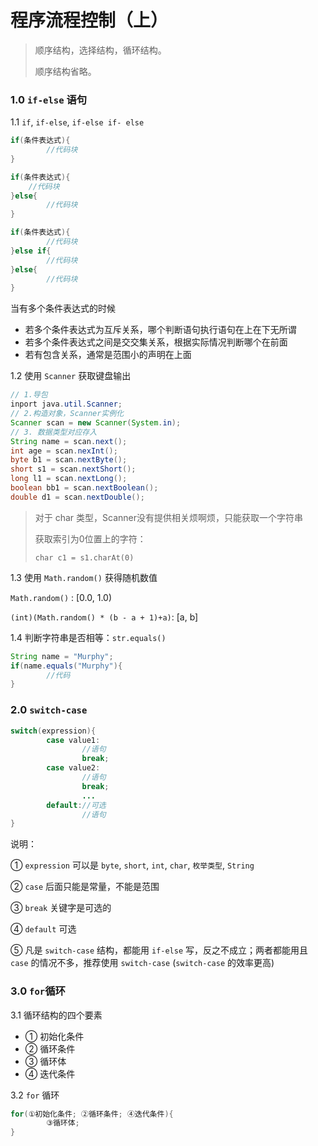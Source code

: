 # 程序流程控制（上）

> 顺序结构，选择结构，循环结构。
>
> 顺序结构省略。

### 1.0 `if-else` 语句

1.1 `if`, `if-else`, `if-else if- else`

```java
if(条件表达式){
		//代码块
}

if(条件表达式){
    //代码块
}else{
		//代码块
}

if(条件表达式){
		//代码块
}else if{
		//代码块
}else{
		//代码块
}
```

当有多个条件表达式的时候

+ 若多个条件表达式为互斥关系，哪个判断语句执行语句在上在下无所谓
+ 若多个条件表达式之间是交交集关系，根据实际情况判断哪个在前面
+ 若有包含关系，通常是范围小的声明在上面

1.2 使用 `Scanner` 获取键盘输出

```java
// 1.导包
inport java.util.Scanner;
// 2.构造对象，Scanner实例化
Scanner scan = new Scanner(System.in);
// 3. 数据类型对应存入
String name = scan.next();
int age = scan.nexInt();
byte b1 = scan.nextByte();
short s1 = scan.nextShort();
long l1 = scan.nextLong();
boolean bb1 = scan.nextBoolean();
double d1 = scan.nextDouble();
```

> 对于 char 类型，Scanner没有提供相关烦啊烦，只能获取一个字符串
>
> 获取索引为0位置上的字符：
>
> `char c1 = s1.charAt(0)`

1.3 使用 `Math.random()` 获得随机数值

`Math.random()` : [0.0, 1.0)

`(int)(Math.random() * (b - a + 1)+a)`: [a, b]

1.4 判断字符串是否相等：`str.equals()`

```java
String name = "Murphy";
if(name.equals("Murphy"){
		//代码
}
```

### 2.0 `switch-case`

```java
switch(expression){
		case value1:
				//语句
				break;
		case value2:
				//语句
				break;
				...
		default://可选
				//语句
}
```

说明：

① `expression` 可以是 `byte`, `short`, `int`, `char`, `枚举类型`, `String`

② `case` 后面只能是常量，不能是范围

③ `break` 关键字是可选的

④ `default` 可选

⑤ 凡是 `switch-case` 结构，都能用 `if-else` 写，反之不成立；两者都能用且 `case` 的情况不多，推荐使用 `switch-case` (`switch-case` 的效率更高)

### 3.0 `for`循环

3.1 循环结构的四个要素

+ ① 初始化条件
+ ② 循环条件
+ ③ 循环体
+ ④ 迭代条件

3.2 `for` 循环

```java
for(①初始化条件; ②循环条件; ④迭代条件){
		③循环体;
}
```

